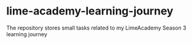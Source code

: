 # lime-academy-learning-journey
The repository stores small tasks related to my LimeAcademy Season 3 learning journey 
